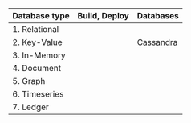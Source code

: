 
| Database type | Build, Deploy | Databases |
| ------------------------- | ---------------- | ---------------- |
| 1. Relational | | |
| 2. Key-Value | | [Cassandra](https://dbdb.io/db/cassandra) |
| 3. In-Memory | | |
| 4. Document | | |
| 5. Graph | | |
| 6. Timeseries | | |
| 7. Ledger | | |





